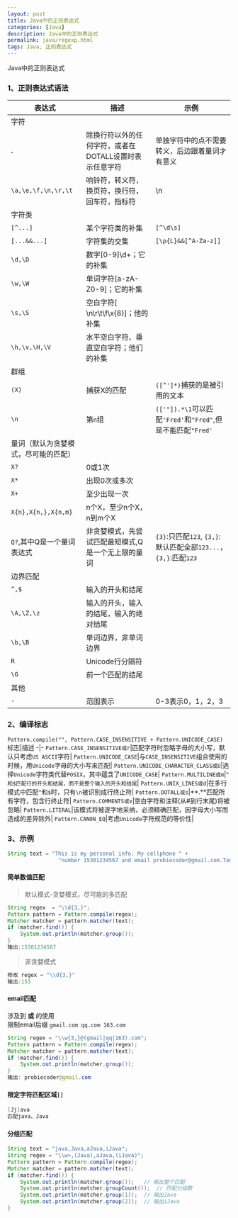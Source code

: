 ```yaml
---
layout: post
title: Java中的正则表达式
categories: [Java]
description: Java中的正则表达式
permalink: java/regexp.html
tags: Java, 正则表达式
---
```

Java中的正则表达式

### 1、正则表达式语法
|表达式 |描述 | 示例|
-|-|-|
字符|
**.**|除换行符以外的任何字符，或者在DOTALL设置时表示任意字符|单独字符中的点不需要转义，后边跟着量词才有意义
`\a,\e,\f,\n,\r,\t`|响铃符，转义符，换页符，换行符，回车符，指标符|\n
字符类|
`[^...]`|某个字符类的补集|`[^\d\s]`
`[...&&...]`|字符集的交集|`[\p{L}&&[^A-Za-z]]`
`\d,\D`|数字[0-9]\d+；它的补集|
`\w,\W`|单词字符[a-zA-Z0-9]；它的补集|
`\s,\S`|空白字符[ \n\r\t\f\x{8}]；他的补集|
`\h,\v,\H,\V`|水平空白字符、垂直空白字符；他们的补集|
群组|
`(X)`|捕获X的匹配|`([^']*)`捕获的是被引用的文本
`\n`|第`n`组|`(['"]).*\1`可以匹配`'Fred'`和`"Fred"`,但是不能匹配`"Fred'`
量词（默认为贪婪模式，尽可能的匹配）|
`X?`|0或1次|
`X*`|出现0次或多次|
`X+`|至少出现一次|
`X{n},X{n,},X{n,m}`|n个X，至少n个X，n到m个X|
`Q?`,其中Q是一个量词表达式|非贪婪模式，先尝试匹配最短模式,Q是一个无上限的量词|`{3}`:只匹配`123`, `{3,}`:默认匹配全部`123...`，`{3,}`:匹配`123`
边界匹配|
`^,$`|输入的开头和结尾|
`\A,\Z,\z`|输入的开头，输入的结尾，输入的绝对结尾|
`\b,\B`|单词边界，非单词边界|
`R`|Unicode行分隔符|
`\G`|前一个匹配的结尾|
其他|
`-`|范围表示|0-3表示0，1，2，3

### 2、编译标志
`Pattern.compile("", Pattern.CASE_INSENSITIVE + Pattern.UNICODE_CASE)`
标志|描述
-|-
`Pattern.CASE_INSENSITIVE或r`|匹配字符时忽略字母的大小写，默认只考虑`US ASCII`字符|
`Pattern.UNICODE_CASE`|与`CASE_INSENSITIVE`组合使用的时候，用`Unicode`字母的大小写来匹配|
`Pattern.UNICODE_CHARACTER_CLASS或U`|选择`Unicode`字符类代替`POSIX`，其中蕴含了`UNICODE_CASE`|
`Pattern.MULTILINE或m`|`^和$匹配行的开头和结尾，而不是整个输入的开头和结尾`|
`Pattern.UNIX_LINES或d`|在多行模式中匹配`^`和`$`时，只有`\n`被识别成行终止符|
`Pattern.DOTALL或s`|**.**匹配所有字符，包含行终止符|
`Pattern.COMMENTS或x`|空白字符和注释(从#到行末尾)将被忽略|
`Pattern.LITERAL`|该模式将被逐字地采纳，必须精确匹配，因字母大小写而造成的差异除外|
`Pattern.CANON_EQ`|考虑`Unicode`字符规范的等价性|

### 3、示例
```java
String text = "This is my personal info. My cellphone " +
                "number 15301234567 and email probiecoder@gmail.com.Today i will learn regex";
```
#### 简单数值匹配
> 默认模式-贪婪模式，尽可能的多匹配
```java
String regex  = "\\d{3,}";
Pattern pattern = Pattern.compile(regex);
Matcher matcher = pattern.matcher(text);
if (matcher.find()) {
    System.out.println(matcher.group());
}
输出:15301234567
```
> 非贪婪模式
```java
修改 regex = "\\d{3,}"
输出:153
```

#### email匹配
涉及到 **或** 的使用  
限制email后缀 `gmail.com qq.com 163.com` 
```java
String regex = "\\w{3,}@(gmail|qq|163).com";
Pattern pattern = Pattern.compile(regex);
Matcher matcher = pattern.matcher(text);
if (matcher.find()) {
    System.out.println(matcher.group());
}
输出: probiecoder@gmail.com
```

#### 限定字符匹配区域`[]`
```java
[Jj]ava
匹配java、Java
```

#### 分组匹配
```java
String text = "java,Java,aJava,iJava";
String regex = "\\w+,(Java),aJava,(iJava)";
Pattern pattern = Pattern.compile(regex);
Matcher matcher = pattern.matcher(text);
if (matcher.find()) {
    System.out.println(matcher.group());   // 输出整个匹配
    System.out.println(matcher.groupCount());  // 匹配分组数
    System.out.println(matcher.group(1));  // 输出Java
    System.out.println(matcher.group(2));  // 输出iJava
}
```

